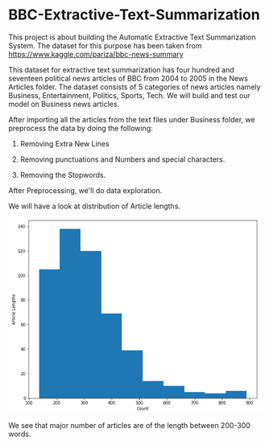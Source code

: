 # BBC-Extractive-Text-Summarization
This project is about building the Automatic Extractive Text Summarization System. The dataset for this purpose has been taken from https://www.kaggle.com/pariza/bbc-news-summary

This dataset for extractive text summarization has four hundred and seventeen political news articles of BBC from 2004 to 2005 in the News Articles folder.
The dataset consists of 5 categories of news articles namely Business, Entertainment, Politics, Sports, Tech. We will build and test our model on Business news articles.


After importing all the articles from the text files under Business folder, we preprocess the data by doing the following:

   1. Removing Extra New Lines

   2. Removing punctuations and Numbers and special characters.

   3. Removing the Stopwords.

After Preprocessing, we'll do data exploration.

We will have a look at distribution of Article lengths.



![Link Text](https://github.com/SamSKore/BBC-Extractive-Text-Summarization/blob/master/Vizualizations/article_len_dist.PNG)

We see that major number of articles are of the length between 200-300 words.

